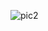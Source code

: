 ![pic2](https://user-images.githubusercontent.com/54847703/103228286-8354b280-4941-11eb-9dd0-85e7c06f0023.png)
